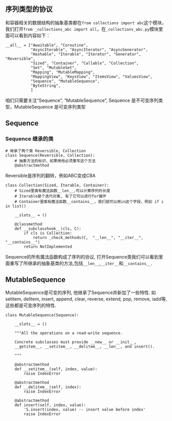 ## 序列类型的协议
和容器相关的数据结构的抽象基类都在`from collections import abc`这个模块，我们打开`from _collections_abc import all`，在`_collections_abc.py`模块里面可以看到内容如下：
```
__all__ = ["Awaitable", "Coroutine",
           "AsyncIterable", "AsyncIterator", "AsyncGenerator",
           "Hashable", "Iterable", "Iterator", "Generator", "Reversible",
           "Sized", "Container", "Callable", "Collection",
           "Set", "MutableSet",
           "Mapping", "MutableMapping",
           "MappingView", "KeysView", "ItemsView", "ValuesView",
           "Sequence", "MutableSequence",
           "ByteString",
           ]
```
咱们只需要关注“Sequence”, “MutableSequence”, Sequence 是不可变序列类型，MutableSequence 是可变序列类型

## Sequence
### Sequence 继承的类
```
# 继承了两个类 Reversible, Collection
class Sequence(Reversible, Collection):
    # 抽象方法的标识，如果用他必须重写这个方法    
    @abstractmethod            
```
Reversible是序列的翻转，例如ABC变成CBA
```
class Collection(Sized, Iterable, Container):   
    # Sized里面有魔法函数__len__,可以计算序列的长度
    # Iterable是个迭代对象, 有了它可以进行for循环
    # Container里面有魔法函数__contains__，我们就可以用in这个字段，例如 if i in list()   

    __slots__ = ()

    @classmethod
    def __subclasshook__(cls, C):
        if cls is Collection:
            return _check_methods(C,  "__len__", "__iter__", "__contains__")
        return NotImplemented
```
Sequence的所有魔法函数构成了序列的协议,	打开Sequence类我们可以看到里面重写了所继承的抽象基类的方法,包括`__len__`,`__iter__`和`__contains__`.

## MutableSequence
MutableSequence是可变的序列, 他继承了Sequence并新加了一些特性. 如
setitem, delitem, insert, append, clear, reverse, extend, pop, remove, iadd等, 这些都是可变序列的特性.
```
class MutableSequence(Sequence):

    __slots__ = ()

    """All the operations on a read-write sequence.

    Concrete subclasses must provide __new__ or __init__,
    __getitem__, __setitem__, __delitem__, __len__, and insert().

    """

    @abstractmethod
    def __setitem__(self, index, value):
        raise IndexError

    @abstractmethod
    def __delitem__(self, index):
        raise IndexError

    @abstractmethod
    def insert(self, index, value):
        'S.insert(index, value) -- insert value before index'
        raise IndexError
```






